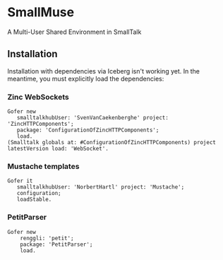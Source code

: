 # SmallMuse
A Multi-User Shared Environment in SmallTalk

## Installation
Installation with dependencies via Iceberg isn't working yet. In the meantime, you must explicitly load the dependencies:

### Zinc WebSockets
```smalltalk
Gofer new
   smalltalkhubUser: 'SvenVanCaekenberghe' project: 'ZincHTTPComponents';
   package: 'ConfigurationOfZincHTTPComponents';
   load.
(Smalltalk globals at: #ConfigurationOfZincHTTPComponents) project latestVersion load: 'WebSocket'.
```

### Mustache templates
```smalltalk
Gofer it
   smalltalkhubUser: 'NorbertHartl' project: 'Mustache';
   configuration;
   loadStable.
```

### PetitParser
```smalltalk
Gofer new
    renggli: 'petit'; 
    package: 'PetitParser';
    load.
```
